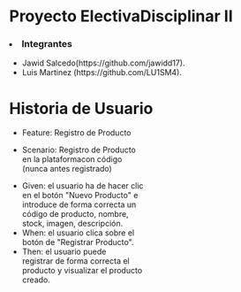 # Proyecto ElectivaDisciplinar II                        
<h3>
<li> Integrantes </li>
</h3>
<ul>

  <li>Jawid Salcedo(https://github.com/jawidd17). </li>
  <li>Luis Martinez (https://github.com/LU1SM4). </li>

</ul>


<h1>Historia de Usuario </h1>                                                         

<ul>                                             

<li> <p>Feature: Registro de Producto </p> </li>
<li> <p>Scenario: Registro de Producto <br> en la plataformacon código <br> (nunca antes registrado)</p> </li>
<li> Given: el usuario ha de hacer clic <br> en el botón "Nuevo Producto" e <br> introduce  de forma correcta un <br> código de producto, nombre, <br> stock, imagen, descripción. </li>
<li> When: el usuario clica sobre el <br> botón de "Registrar Producto".</li>
<li> Then: el usuario puede <br> registrar de forma correcta el <br> producto y visualizar el producto <br> creado. </li>

</ul>
